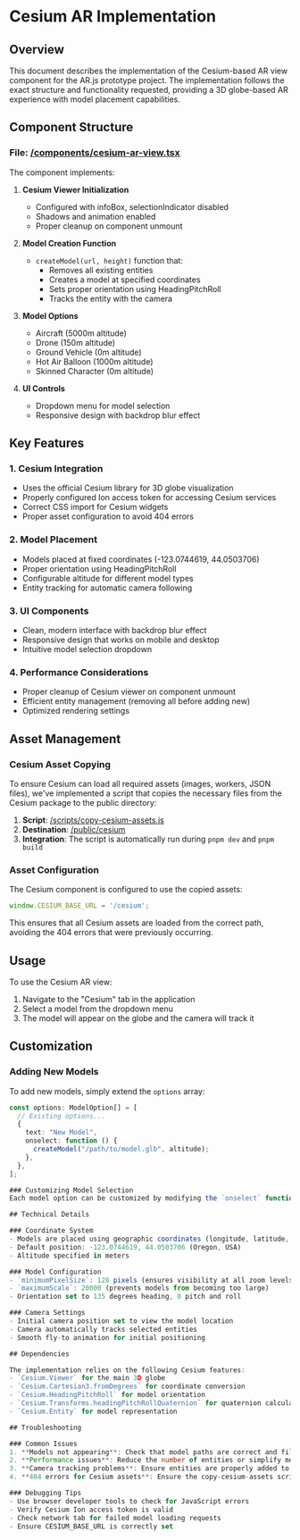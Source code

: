 # Cesium AR Implementation

## Overview

This document describes the implementation of the Cesium-based AR view component for the AR.js prototype project. The implementation follows the exact structure and functionality requested, providing a 3D globe-based AR experience with model placement capabilities.

## Component Structure

### File: [/components/cesium-ar-view.tsx](file:///Users/enisgjini/Desktop/ar-js-prototype/components/cesium-ar-view.tsx)

The component implements:

1. **Cesium Viewer Initialization**
   - Configured with infoBox, selectionIndicator disabled
   - Shadows and animation enabled
   - Proper cleanup on component unmount

2. **Model Creation Function**
   - `createModel(url, height)` function that:
     - Removes all existing entities
     - Creates a model at specified coordinates
     - Sets proper orientation using HeadingPitchRoll
     - Tracks the entity with the camera

3. **Model Options**
   - Aircraft (5000m altitude)
   - Drone (150m altitude)
   - Ground Vehicle (0m altitude)
   - Hot Air Balloon (1000m altitude)
   - Skinned Character (0m altitude)

4. **UI Controls**
   - Dropdown menu for model selection
   - Responsive design with backdrop blur effect

## Key Features

### 1. Cesium Integration

- Uses the official Cesium library for 3D globe visualization
- Properly configured Ion access token for accessing Cesium services
- Correct CSS import for Cesium widgets
- Proper asset configuration to avoid 404 errors

### 2. Model Placement

- Models placed at fixed coordinates (-123.0744619, 44.0503706)
- Proper orientation using HeadingPitchRoll
- Configurable altitude for different model types
- Entity tracking for automatic camera following

### 3. UI Components

- Clean, modern interface with backdrop blur effect
- Responsive design that works on mobile and desktop
- Intuitive model selection dropdown

### 4. Performance Considerations

- Proper cleanup of Cesium viewer on component unmount
- Efficient entity management (removing all before adding new)
- Optimized rendering settings

## Asset Management

### Cesium Asset Copying

To ensure Cesium can load all required assets (images, workers, JSON files), we've implemented a script that copies the necessary files from the Cesium package to the public directory:

1. **Script**: [/scripts/copy-cesium-assets.js](file:///Users/enisgjini/Desktop/ar-js-prototype/scripts/copy-cesium-assets.js)
2. **Destination**: [/public/cesium](file:///Users/enisgjini/Desktop/ar-js-prototype/public/cesium/)
3. **Integration**: The script is automatically run during `pnpm dev` and `pnpm build`

### Asset Configuration

The Cesium component is configured to use the copied assets:

```typescript
window.CESIUM_BASE_URL = '/cesium';
```

This ensures that all Cesium assets are loaded from the correct path, avoiding the 404 errors that were previously occurring.

## Usage

To use the Cesium AR view:

1. Navigate to the "Cesium" tab in the application
2. Select a model from the dropdown menu
3. The model will appear on the globe and the camera will track it

## Customization

### Adding New Models

To add new models, simply extend the `options` array:

```typescript
const options: ModelOption[] = [
  // Existing options...
  {
    text: "New Model",
    onselect: function () {
      createModel("/path/to/model.glb", altitude);
    },
  },
];

### Customizing Model Selection
Each model option can be customized by modifying the `onselect` function to implement specific behavior when that model is selected.

## Technical Details

### Coordinate System
- Models are placed using geographic coordinates (longitude, latitude, altitude)
- Default position: -123.0744619, 44.0503706 (Oregon, USA)
- Altitude specified in meters

### Model Configuration
- `minimumPixelSize`: 128 pixels (ensures visibility at all zoom levels)
- `maximumScale`: 20000 (prevents models from becoming too large)
- Orientation set to 135 degrees heading, 0 pitch and roll

### Camera Settings
- Initial camera position set to view the model location
- Camera automatically tracks selected entities
- Smooth fly-to animation for initial positioning

## Dependencies

The implementation relies on the following Cesium features:
- `Cesium.Viewer` for the main 3D globe
- `Cesium.Cartesian3.fromDegrees` for coordinate conversion
- `Cesium.HeadingPitchRoll` for model orientation
- `Cesium.Transforms.headingPitchRollQuaternion` for quaternion calculation
- `Cesium.Entity` for model representation

## Troubleshooting

### Common Issues
1. **Models not appearing**: Check that model paths are correct and files exist in the public directory
2. **Performance issues**: Reduce the number of entities or simplify models
3. **Camera tracking problems**: Ensure entities are properly added to the viewer
4. **404 errors for Cesium assets**: Ensure the copy-cesium-assets script has been run

### Debugging Tips
- Use browser developer tools to check for JavaScript errors
- Verify Cesium Ion access token is valid
- Check network tab for failed model loading requests
- Ensure CESIUM_BASE_URL is correctly set
```

